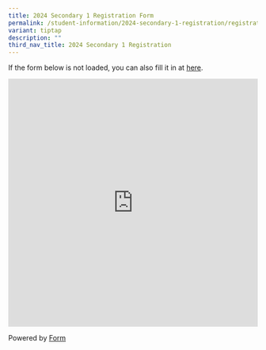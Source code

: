 ```yaml
---
title: 2024 Secondary 1 Registration Form
permalink: /student-information/2024-secondary-1-registration/registration-form/
variant: tiptap
description: ""
third_nav_title: 2024 Secondary 1 Registration
---
```

<p>If the form below is not loaded, you can also fill it in at <a href="https://form.gov.sg/65814f75522a800012fff256" rel="noopener noreferrer nofollow" target="_blank">here</a>.</p><div class="iframe-wrapper"><iframe style="width: 100%; height: 500px" allowfullscreen="true" frameborder="0" src="https://form.gov.sg/65814f75522a800012fff256"></iframe></div><p>Powered by <a href="https://form.gov.sg" rel="noopener noreferrer nofollow" target="_blank">Form</a></p>